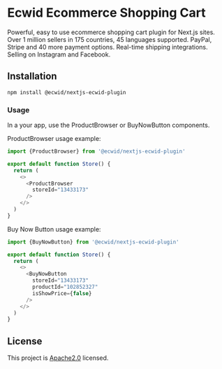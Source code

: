 # Ecwid Ecommerce Shopping Cart
Powerful, easy to use ecommerce shopping cart plugin for Next.js sites. Over 1 million sellers in 175 countries, 45 languages supported. PayPal, Stripe and 40 more payment options. Real-time shipping integrations. Selling on Instagram and Facebook.

## Installation

    npm install @ecwid/nextjs-ecwid-plugin

### Usage 

In a your app, use the ProductBrowser or BuyNowButton components.

ProductBrowser usage example:
```javascript
import {ProductBrowser} from '@ecwid/nextjs-ecwid-plugin'

export default function Store() {
  return (
    <>
      <ProductBrowser
        storeId="13433173"
      />
    </>
  )
}
``` 

Buy Now Button usage example:
```javascript
import {BuyNowButton} from '@ecwid/nextjs-ecwid-plugin'

export default function Store() {
  return (
    <>
      <BuyNowButton
        storeId="13433173"
        productId="102852327"
        isShowPrice={false}
      />
    </>
  )
}
``` 

## License

This project is [Apache2.0](LICENSE) licensed.
